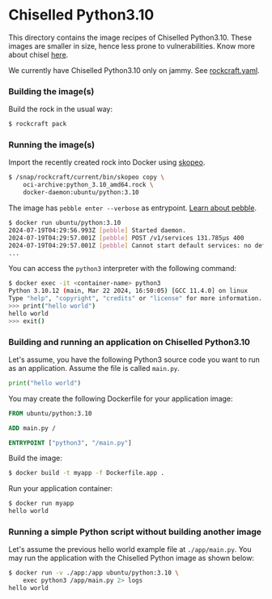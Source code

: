 # Chiselled Python3.10

This directory contains the image recipes of Chiselled Python3.10. These
images are smaller in size, hence less prone to vulnerabilities. Know
more about chisel [here](https://github.com/canonical/chisel).

We currently have Chiselled Python3.10 only on jammy. See
[rockcraft.yaml](./rockcraft.yaml).

### Building the image(s)

Build the rock in the usual way:

```sh
$ rockcraft pack
```

### Running the image(s)

Import the recently created rock into Docker using
[skopeo](https://github.com/containers/skopeo).

```sh
$ /snap/rockcraft/current/bin/skopeo copy \
	oci-archive:python_3.10_amd64.rock \
	docker-daemon:ubuntu/python:3.10
```

The image has `pebble enter --verbose` as entrypoint. [Learn about
pebble](https://github.com/canonical/pebble).

```sh
$ docker run ubuntu/python:3.10
2024-07-19T04:29:56.993Z [pebble] Started daemon.
2024-07-19T04:29:57.001Z [pebble] POST /v1/services 131.785µs 400
2024-07-19T04:29:57.001Z [pebble] Cannot start default services: no default services
...
```

You can access the `python3` interpreter with the following command:

```sh
$ docker exec -it <container-name> python3
Python 3.10.12 (main, Mar 22 2024, 16:50:05) [GCC 11.4.0] on linux
Type "help", "copyright", "credits" or "license" for more information.
>>> print("hello world")
hello world
>>> exit()
```

### Building and running an application on Chiselled Python3.10

Let's assume, you have the following Python3 source code you want to run
as an application. Assume the file is called `main.py`.

```py
print("hello world")
```

You may create the following Dockerfile for your application image:

```Dockerfile
FROM ubuntu/python:3.10

ADD main.py /

ENTRYPOINT ["python3", "/main.py"]
```

Build the image:

```sh
$ docker build -t myapp -f Dockerfile.app .
```

Run your application container:

```sh
$ docker run myapp
hello world
```

### Running a simple Python script without building another image

Let's assume the previous hello world example file at `./app/main.py`. You may run
the application with the Chiselled Python image as shown below:

```sh
$ docker run -v ./app:/app ubuntu/python:3.10 \
	exec python3 /app/main.py 2> logs
hello world
```
